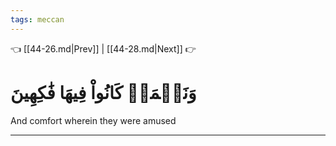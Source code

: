 ```yaml
---
tags: meccan
---
```


👈 [[44-26.md|Prev]] | [[44-28.md|Next]] 👉

# وَنَعۡمَةٖ كَانُواْ فِيهَا فَٰكِهِينَ

And comfort wherein they were amused

---

